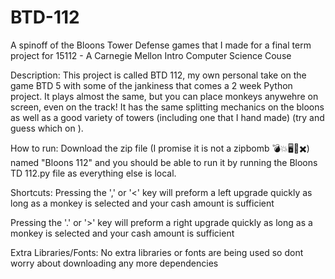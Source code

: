 # BTD-112
A spinoff of the Bloons Tower Defense games that I made for a final term project for 15112 - A Carnegie Mellon Intro Computer Science Couse


Description: 
This project is called BTD 112, my own personal take on the game BTD 5 with some of the jankiness that comes 
a 2 week Python project. It plays almost the same, but you can place monkeys anywehre on screen, even on the track!
It has the same splitting mechanics on the bloons as well as a good variety of towers (including one that I hand made)
(try and guess which on ). 

How to run:
Download the zip file (I promise it is not a zipbomb 💣💥🖥️🤯✖️) named "Bloons 112" and you should be able to run it by running the Bloons TD 112.py file as everything else is local. 


Shortcuts:
Pressing the ',' or '<' key will preform a left upgrade quickly as long as a monkey is selected and your cash amount is 
sufficient 

Pressing the '.' or '>' key will preform a right upgrade quickly as long as a monkey is selected and your cash amount is 
sufficient

Extra Libraries/Fonts:
No extra libraries or fonts are being used so dont worry about downloading any more dependencies
